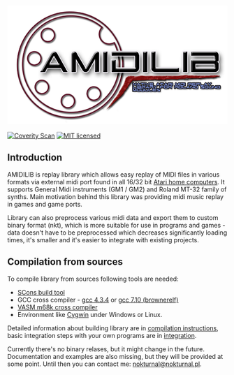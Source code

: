 
<a href="images/amidilib_logo_no_bg.png">
  <img alt="AMIDILIB logo"
       src="images/amidilib_logo_no_bg.png"/>
</a>

[![Coverity Scan](https://scan.coverity.com/projects/13521/badge.svg)](https://scan.coverity.com/projects/n0kturnal-amidilib)
[![MIT licensed](https://img.shields.io/badge/license-MIT-blue.svg)](LICENSE.md)


Introduction
------------

AMIDILIB is replay library which allows easy replay of MIDI files in various formats via external midi port found in all 16/32 bit [Atari home computers](https://en.wikipedia.org/wiki/Atari_ST). 
It supports General Midi instruments (GM1 / GM2) and Roland MT-32 family of synths. Main motivation behind this library was providing midi music replay in games and game ports.
 
Library can also preprocess various midi data and export them to custom binary format (nkt), which is more suitable for use in programs and games - 
data doesn't have to be preprocessed which decreases significantly loading times, it's smaller and it's easier to integrate with existing projects. 


Compilation from sources
------------------------

To compile library from sources following tools are needed:

* [SCons build tool](http://scons.org/)
* GCC cross compiler - [gcc 4.3.4](http://vincent.riviere.free.fr/soft/m68k-atari-mint/) or [gcc 7.10 (brownerelf)](http://d-bug.mooo.com/beyondbrown/post/gcc7/)
* [VASM m68k cross compiler](http://sun.hasenbraten.de/vasm/)
* Environment like [Cygwin](https://www.cygwin.com/) under Windows or Linux.

Detailed information about building library are in [compilation instructions](compilation.md), basic integration steps with your own programs are in [integration](integration.md).

Currently there's no binary relases, but it might change in the future. Documentation and examples are also missing, but they will be provided at some point. 
Until then you can contact me: [nokturnal@nokturnal.pl](mailto:nokturnal@nokturnal.pl).
